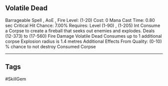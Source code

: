 ## Volatile Dead
Barrageable
Spell , AoE , Fire
Level: (1-20)
Cost: 0 Mana
Cast Time: 0.80 sec
Critical Hit Chance: 7.00%
Requires: Level (1-90) , (1-205) Int
Consume a Corpse to create a fireball that seeks out enemies and explodes.
Deals (12-373) to (17-560) Fire Damage
Volatile Dead Consumes up to 1 additional corpse
Explosion radius is 1.4 metres
Additional Effects From Quality:
(0-10) % chance to not destroy Consumed Corpse

---
## Tags
#SkillGem
